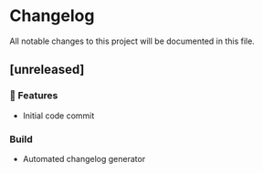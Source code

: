 # Changelog

All notable changes to this project will be documented in this file.

## [unreleased]

### 🚀 Features

- Initial code commit

### Build

- Automated changelog generator

<!-- generated by git-cliff -->

